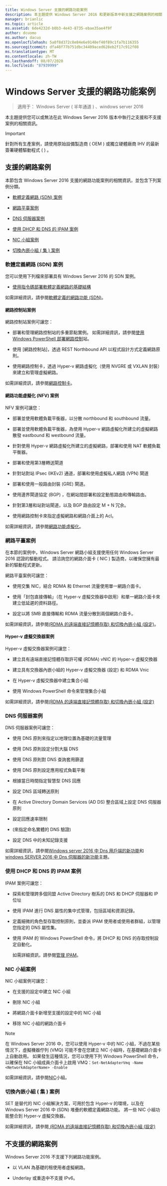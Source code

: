 ```yaml
---
title: Windows Server 支援的網路功能案例
description: 本主題提供 Windows Server 2016 和更新版本中新支援之網路案例的相關資訊
manager: brianlic
ms.topic: article
ms.assetid: 6de4232d-b0b3-4e43-8735-ebae35ae4f9f
author: dcuomo
ms.author: dacuo
ms.openlocfilehash: 5a0f8d372c8e84e6e9140ef40f89c1fa7b116355
ms.sourcegitcommit: dfa48f77b751dbc34409aced628eb2f17c912f08
ms.translationtype: MT
ms.contentlocale: zh-TW
ms.lasthandoff: 08/07/2020
ms.locfileid: "87939999"
---
```

# <a name="windows-server-supported-networking-scenarios"></a>Windows Server 支援的網路功能案例

>適用于： Windows Server \( 半年通道 \) 、windows server 2016

本主題提供您可以或無法在此 Windows Server 2016 版本中執行之支援和不支援案例的相關資訊。
>[!IMPORTANT]
>針對所有生產案例，請使用原始設備製造商 \( OEM \) 或獨立硬體廠商 IHV 的最新簽署硬體驅動程式 \( \) 。

## <a name="supported-networking-scenarios"></a><a name="bkmk_supp"></a>支援的網路案例

本節包含 Windows Server 2016 支援的網路功能案例的相關資訊，並包含下列案例分類。

-   [軟體定義網路 (SDN) 案例](#bkmk_sdn)

-   [網路平臺案例](#bkmk_netp)

-   [DNS 伺服器案例](#bkmk_dns)

-   [使用 DHCP 和 DNS 的 IPAM 案例](#bkmk_ipam)

-   [NIC 小組案例](#bkmk_nicteam)

- [切換內嵌小組 \( 集 \) 案例](#bkmk_set)

### <a name="software-defined-networking-sdn-scenarios"></a><a name="bkmk_sdn"></a>軟體定義網路 (SDN) 案例

您可以使用下列檔來部署具有 Windows Server 2016 的 SDN 案例。


-   [使用指令碼部署軟體定義網路的基礎結構](sdn/deploy/Deploy-a-Software-Defined-Network-infrastructure-using-scripts.md)

如需詳細資訊，請參閱[軟體定義的網路功能 &#40;SDN&#41;](sdn/software-defined-networking.md)。

#### <a name="network-controller-scenarios"></a><a name="bkmk_netc"></a>網路控制站案例

網路控制站案例可讓您：

-   部署和管理網路控制站的多重節點實例。 如需詳細資訊，請參閱[使用 Windows PowerShell 部署網路控制](sdn/deploy/Deploy-Network-Controller-using-Windows-PowerShell.md)站。

-   使用 [網路控制站]，透過 REST Northbound API 以程式設計方式定義網路原則。

-   使用網路控制卡，透過 Hyper-v 網路虛擬化（使用 NVGRE 或 VXLAN 封裝）來建立和管理虛擬網路。

如需詳細資訊，請參閱[網路控制卡](sdn/technologies/network-controller/Network-Controller.md)。

#### <a name="network-function-virtualization-nfv-scenarios"></a><a name="bkmk_netf"></a>網路功能虛擬化 (NFV) 案例
NFV 案例可讓您：

-   部署並使用軟體負載平衡器，以分散 northbound 和 southbound 流量。

-   部署並使用軟體負載平衡器，為使用 Hyper-v 網路虛擬化所建立的虛擬網路散發 eastbound 和 westbound 流量。

-   針對使用 Hyper-v 網路虛擬化所建立的虛擬網路，部署和使用 NAT 軟體負載平衡器。

-   部署和使用第3層轉送閘道

-   針對站對站 IPsec (IKEv2) 通道，部署和使用虛擬私人網路 (VPN) 閘道

-   部署和使用一般路由封裝 (GRE) 閘道。

-   使用邊界閘道協定 (BGP) ，在網站間部署和設定動態路由和傳輸路由。

-   針對第3層和站對站閘道，以及 BGP 路由設定 M + N 冗余。

-   使用網路控制卡來指定虛擬網路和網路介面上的 Acl。

如需詳細資訊，請參閱[網路功能虛擬化](sdn/technologies/network-function-virtualization/Network-Function-Virtualization.md)。

### <a name="network-platform-scenarios"></a><a name="bkmk_netp"></a>網路平臺案例

在本節的案例中，Windows Server 網路小組支援使用任何 Windows Server 2016 認證的驅動程式。 請洽詢您的網路介面卡 \( NIC \) 製造商，以確保您擁有最新的驅動程式更新。

網路平臺案例可讓您：

-   使用交集 NIC，結合 RDMA 和 Ethernet 流量使用單一網路介面卡。

-   使用「封包直接傳輸」（在 Hyper-v 虛擬交換器中啟用）和單一網路介面卡來建立低延遲的資料路徑。

-   設定以將 SMB 直接傳輸和 RDMA 流量分散到兩個網路介面卡。

如需詳細資訊，請參閱[&#40;RDMA 的遠端直接記憶體存取&#41; 和切換內嵌小組 &#40;設定&#41;](../virtualization/hyper-v-virtual-switch/RDMA-and-Switch-Embedded-Teaming.md)。

#### <a name="hyper-v-virtual-switch-scenarios"></a><a name="bkmk_switch"></a>Hyper-v 虛擬交換器案例

Hyper-v 虛擬交換器案例可讓您：

-   建立具有遠端直接記憶體存取許可權 (RDMA) vNIC 的 Hyper-v 虛擬交換器

-   建立具有交換器內嵌小組的 Hyper-v 虛擬交換器 (設定) 和 RDMA Vnic

-   在 Hyper-v 虛擬交換器中建立集合小組

-   使用 Windows PowerShell 命令來管理集合小組

如需詳細資訊，請參閱[&#40;RDMA 的遠端直接記憶體存取&#41; 和切換內嵌小組 &#40;設定&#41;](../virtualization/hyper-v-virtual-switch/RDMA-and-Switch-Embedded-Teaming.md)

### <a name="dns-server-scenarios"></a><a name="bkmk_dns"></a>DNS 伺服器案例

DNS 伺服器案例可讓您：

-   使用 DNS 原則來指定以地理位置為基礎的流量管理

-   使用 DNS 原則設定分割大腦 DNS

-   使用 DNS 原則對 DNS 查詢套用篩選

-   使用 DNS 原則設定應用程式負載平衡

-   根據當日時間指定智慧型 DNS 回應

-   設定 DNS 區域轉送原則

-   在 Active Directory Domain Services (AD DS) 整合區域上設定 DNS 伺服器原則

-   設定回應速率限制

-    (來指定命名實體的 DNS 驗證) 

-   設定 DNS 中的未知記錄支援

如需詳細資訊，請參閱[Windows server 2016 中 Dns 用戶端的新功能](dns/What-s-New-in-DNS-Client.md)和[windows SERVER 2016 中 Dns 伺服器的新功能](dns/What-s-New-in-DNS-Server.md)主題。

### <a name="ipam-scenarios-with-dhcp-and-dns"></a><a name="bkmk_ipam"></a>使用 DHCP 和 DNS 的 IPAM 案例

IPAM 案例可讓您：

-   探索和管理跨多個同盟 Active Directory 樹系的 DNS 和 DHCP 伺服器和 IP 位址

-   使用 IPAM 進行 DNS 屬性的集中式管理，包括區域和資源記錄。

-   定義細微的角色型存取控制原則，並委派 IPAM 使用者或使用者群組，以管理您指定的 DNS 屬性集。

-   使用 IPAM 的 Windows PowerShell 命令，將 DHCP 和 DNS 的存取控制設定自動化。

    如需詳細資訊，請參閱[管理 IPAM](technologies/ipam/Manage-IPAM.md)。

### <a name="nic-teaming-scenarios"></a><a name="bkmk_nicteam"></a>NIC 小組案例

NIC 小組案例可讓您：

-   在支援的設定中建立 NIC 小組

-   刪除 NIC 小組

-   將網路介面卡新增至支援的設定中的 NIC 小組

-   移除 NIC 小組的網路介面卡

> [!NOTE]
> 在 Windows Server 2016 中，您可以使用 Hyper-v 中的 NIC 小組，不過在某些情況下，虛擬機器佇列 (VMQ) 可能不會在您建立 NIC 小組時，在基礎網路介面卡上自動啟用。 如果發生這種情況，您可以使用下列 Windows PowerShell 命令，以確保在 NIC 小組成員介面卡上啟用 VMQ：`Set-NetAdapterVmq -Name <NetworkAdapterName> -Enable`

如需詳細資訊，請參閱[NIC](technologies/nic-teaming/NIC-Teaming.md)小組。

### <a name="switch-embedded-teaming-set-scenarios"></a><a name="bkmk_set"></a>切換內嵌小組 \( 集 \) 案例

SET 是替代的 NIC 小組解決方案，可用於包含 Hyper-v 的環境，以及在 Windows Server 2016 中 (SDN) 堆疊的軟體定義網路功能。 將一些 NIC 小組功能整合到 Hyper-v 虛擬交換器。

如需詳細資訊，請參閱[ (RDMA 的遠端直接記憶體存取) 和切換內嵌小組 (設定) ](https://technet.microsoft.com/windows-server-docs/networking/technologies/hyper-v-virtual-switch/rdma-and-switch-embedded-teaming)



## <a name="unsupported-networking-scenarios"></a><a name="bkmk_unsupp"></a>不支援的網路案例
Windows Server 2016 不支援下列網路功能案例。

-   以 VLAN 為基礎的租使用者虛擬網路。

-   Underlay 或重迭中不支援 IPv6。



